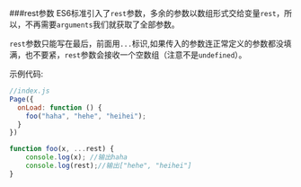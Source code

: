 ###rest参数
ES6标准引入了`rest`参数，多余的参数以数组形式交给变量`rest`，所以，不再需要`arguments`我们就获取了全部参数。

`rest`参数只能写在最后，前面用`...`标识,如果传入的参数连正常定义的参数都没填满，也不要紧，`rest`参数会接收一个空数组（注意不是`undefined`）。

示例代码:
```js
//index.js
Page({
  onLoad: function () {
    foo("haha", "hehe", "heihei");
  }
})

function foo(x, ...rest) {
    console.log(x); //输出haha
    console.log(rest);//输出["hehe", "heihei"]
}

```